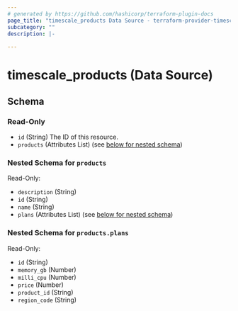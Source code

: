 ```yaml
---
# generated by https://github.com/hashicorp/terraform-plugin-docs
page_title: "timescale_products Data Source - terraform-provider-timescale"
subcategory: ""
description: |-
  
---
```


# timescale_products (Data Source)





<!-- schema generated by tfplugindocs -->
## Schema

### Read-Only

- `id` (String) The ID of this resource.
- `products` (Attributes List) (see [below for nested schema](#nestedatt--products))

<a id="nestedatt--products"></a>
### Nested Schema for `products`

Read-Only:

- `description` (String)
- `id` (String)
- `name` (String)
- `plans` (Attributes List) (see [below for nested schema](#nestedatt--products--plans))

<a id="nestedatt--products--plans"></a>
### Nested Schema for `products.plans`

Read-Only:

- `id` (String)
- `memory_gb` (Number)
- `milli_cpu` (Number)
- `price` (Number)
- `product_id` (String)
- `region_code` (String)
